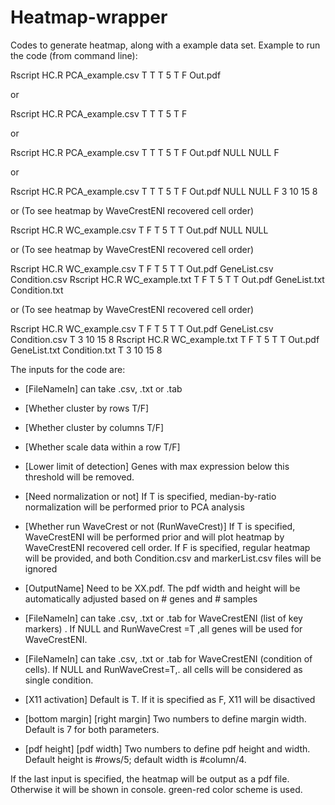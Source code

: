 # Heatmap-wrapper

Codes to generate heatmap, along with a example data set.
Example to run the code (from command line):

Rscript HC.R PCA_example.csv T T T 5 T F Out.pdf

or

Rscript HC.R PCA_example.csv T T T 5 T F

or

Rscript HC.R PCA_example.csv T T T 5 T F Out.pdf NULL NULL F

or

Rscript HC.R PCA_example.csv T T T 5 T F Out.pdf NULL NULL F 3 10 15 8 

or (To see heatmap by WaveCrestENI recovered cell order)

Rscript HC.R WC_example.csv T F T 5 T T Out.pdf NULL NULL

or (To see heatmap by WaveCrestENI recovered cell order)

Rscript HC.R WC_example.csv T F T 5 T T Out.pdf GeneList.csv Condition.csv
Rscript HC.R WC_example.txt T F T 5 T T Out.pdf GeneList.txt Condition.txt

or (To see heatmap by WaveCrestENI recovered cell order)

Rscript HC.R WC_example.csv T F T 5 T T Out.pdf GeneList.csv Condition.csv T 3 10 15 8
Rscript HC.R WC_example.txt T F T 5 T T Out.pdf GeneList.txt Condition.txt T 3 10 15 8

The inputs for the code are:

-  [FileNameIn] can take .csv, .txt or .tab
  
-  [Whether cluster by rows T/F] 
  
-  [Whether cluster by columns T/F] 
  
-  [Whether scale data within a row T/F] 
  
-  [Lower limit of detection] Genes with max expression below this threshold will be removed.
  
-  [Need normalization or not] If T is specified, median-by-ratio normalization will be performed prior to PCA analysis
  
-  [Whether run WaveCrest or not (RunWaveCrest)] If T is specified, WaveCrestENI will be performed prior and will plot heatmap by WaveCrestENI recovered cell order. If F is specified, regular heatmap will be provided, and both Condition.csv and markerList.csv files will be ignored

-  [OutputName] Need to be XX.pdf. The pdf width and height will be automatically adjusted based on # genes and # samples

-  [FileNameIn] can take .csv, .txt or .tab for WaveCrestENI (list of key markers) .  If NULL and RunWaveCrest =T ,all genes will be used for WaveCrestENI.
  
-  [FileNameIn] can take .csv, .txt or .tab for WaveCrestENI (condition of cells). If NULL and RunWaveCrest=T,. all cells will be considered as single condition.

-  [X11 activation] Default is T. If it is specified as F, X11 will be disactived

-  [bottom margin] [right margin] Two numbers to define margin width. Default is 7 for both parameters.
  
-  [pdf height] [pdf width] Two numbers to define pdf height and width. Default height is #rows/5; default width is #column/4.



If the last input is specified, the heatmap will be output as a pdf file.
Otherwise it will be shown in console.
green-red color scheme is used.


